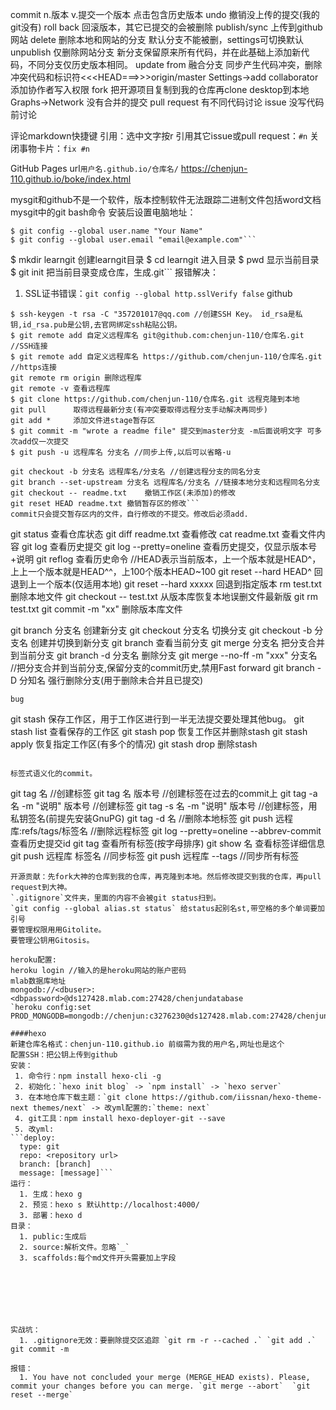 commit n.版本 v.提交一个版本 点击包含历史版本
undo 撤销没上传的提交(我的git没有)
roll back 回滚版本，其它已提交的会被删除
publish/sync 上传到github网站
delete 删除本地和网站的分支 默认分支不能被删，settings可切换默认
unpublish 仅删除网站分支
新分支保留原来所有代码，并在此基础上添加新代码，不同分支仅历史版本相同。
update from 融合分支
同步产生代码冲突，删除冲突代码和标识符<<<HEAD===>>>origin/master
Settings->add collaborator添加协作者写入权限
fork 把开源项目复制到我的仓库再clone desktop到本地
Graphs->Network 没有合并的提交
pull request 有不同代码讨论
issue   没写代码前讨论

评论markdown快捷键
引用：选中文字按r
引用其它issue或pull request：`#n`
关闭事物卡片：`fix #n`

GitHub Pages url`用户名.github.io/仓库名/` 
https://chenjun-110.github.io/boke/index.html

mysgit和github不是一个软件，版本控制软件无法跟踪二进制文件包括word文档
mysgit中的git bash命令
安装后设置电脑地址：
```
$ git config --global user.name "Your Name"
$ git config --global user.email "email@example.com"```
```
$ mkdir learngit 创建learngit目录
$ cd learngit    进入目录
$ pwd            显示当前目录
$ git init       把当前目录变成仓库，生成.git```
报错解决：
  1. SSL证书错误：`git config --global http.sslVerify false`
github
```
$ ssh-keygen -t rsa -C "357201017@qq.com //创建SSH Key。 id_rsa是私钥,id_rsa.pub是公钥,去官网绑定ssh粘贴公钥。
$ git remote add 自定义远程库名 git@github.com:chenjun-110/仓库名.git //SSH连接
$ git remote add 自定义远程库名 https://github.com/chenjun-110/仓库名.git //https连接
git remote rm origin 删除远程库
git remote -v 查看远程库
$ git clone https://github.com/chenjun-110/仓库名.git 远程克隆到本地
git pull      取得远程最新分支(有冲突要取得远程分支手动解决再同步)
git add *     添加文件进stage暂存区
$ git commit -m "wrote a readme file" 提交到master分支 -m后面说明文字 可多次add仅一次提交
$ git push -u 远程库名 分支名 //同步上传,以后可以省略-u

git checkout -b 分支名 远程库名/分支名 //创建远程分支的同名分支
git branch --set-upstream 分支名 远程库名/分支名 //链接本地分支和远程同名分支 
git checkout -- readme.txt    撤销工作区(未添加)的修改
git reset HEAD readme.txt 撤销暂存区的修改```
commit只会提交暂存区内的文件，自行修改的不提交。修改后必须add.
```
git status          查看仓库状态
git diff readme.txt 查看修改
cat readme.txt  查看文件内容
git log         查看历史提交
git log --pretty=oneline 查看历史提交，仅显示版本号+说明
git reflog      查看历史命令
//HEAD表示当前版本，上一个版本就是HEAD^，上上一个版本就是HEAD^^，上100个版本HEAD~100
git reset --hard HEAD^      回退到上一个版本(仅适用本地)
git reset --hard xxxxx      回退到指定版本
rm test.txt                 删除本地文件
git checkout -- test.txt    从版本库恢复本地误删文件最新版
git rm test.txt
git commit -m "xx"          删除版本库文件

git branch 分支名               创建新分支
git checkout 分支名             切换分支 
git checkout -b 分支名          创建并切换到新分支
git branch                     查看当前分支
git merge 分支名                把分支合并到当前分支
git branch -d 分支名            删除分支
git merge --no-ff -m "xxx" 分支名 //把分支合并到当前分支,保留分支的commit历史,禁用Fast forward
git branch -D 分知名            强行删除分支(用于删除未合并且已提交)
```
bug
```
git stash                      保存工作区，用于工作区进行到一半无法提交要处理其他bug。
git stash list                 查看保存的工作区
git stash pop                  恢复工作区并删除stash
git stash apply                恢复指定工作区(有多个的情况) 
git stash drop                 删除stash  
```

标签式语义化的commit。
```
git tag 名                    //创建标签
git tag 名 版本号              //创建标签在过去的commit上
git tag -a 名 -m "说明" 版本号 //创建标签
git tag -s 名 -m "说明" 版本号 //创建标签，用私钥签名(前提先安装GnuPG)
git tag -d 名                   //删除本地标签
git push 远程库:refs/tags/标签名 //删除远程标签
git log --pretty=oneline --abbrev-commit 查看历史提交id
git tag     查看所有标签(按字母排序)
git show 名      查看标签详细信息
git push 远程库 标签名    //同步标签
git push 远程库 --tags   //同步所有标签
```
开源贡献：先fork大神的仓库到我的仓库，再克隆到本地。然后修改提交到我的仓库，再pull request到大神。
`.gitignore`文件夹，里面的内容不会被git status扫到。
`git config --global alias.st status` 给status起别名st,带空格的多个单词要加引号
要管理权限用用Gitolite。
要管理公钥用Gitosis。

heroku配置:
heroku login //输入的是heroku网站的账户密码
mlab数据库地址 
mongodb://<dbuser>:<dbpassword>@ds127428.mlab.com:27428/chenjundatabase
`heroku config:set PROD_MONGODB=mongodb://chenjun:c3276230@ds127428.mlab.com:27428/chenjundatabase`

####hexo
新建仓库名格式：chenjun-110.github.io 前缀需为我的用户名,网址也是这个
配置SSH：把公钥上传到github
安装：
 1. 命令行：npm install hexo-cli -g 
 2. 初始化：`hexo init blog` -> `npm install` -> `hexo server`
 3. 在本地仓库下载主题：`git clone https://github.com/iissnan/hexo-theme-next themes/next` -> 改yml配置的:`theme: next`
 4. git工具：npm install hexo-deployer-git --save
 5. 改yml:
```deploy:
  type: git
  repo: <repository url>
  branch: [branch]
  message: [message]```
运行：
  1. 生成：hexo g
  2. 预览：hexo s 默认http://localhost:4000/
  3. 部署：hexo d
目录：
  1. public:生成后
  2. source:解析文件。忽略`_`
  3. scaffolds:每个md文件开头需要加上字段







实战坑：
  1. .gitignore无效：要删除提交区追踪 `git rm -r --cached .` `git add .` git commit -m

报错：
  1. You have not concluded your merge (MERGE_HEAD exists). Please, commit your changes before you can merge. `git merge --abort`  `git reset --merge`











